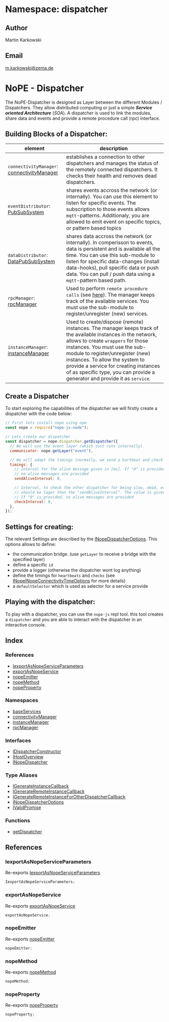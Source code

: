 # Namespace: dispatcher

## Author

Martin Karkowski

## Email

m.karkowski@zema.de

# NoPE - Dispatcher

The NoPE-Dispatcher is designed as Layer between the different Modules / Dispatchers. They allow distributed computing or just a simple **_Service oriented Architecture_** (_SOA_). A dispatcher is used to link the modules, share data and events and provide a remote procedure call (rpc) interface.

## Building Blocks of a Dispatcher:

| element                                                                                                       | description                                                                                                                                                                                                                                                                                                                                                                      |
| ------------------------------------------------------------------------------------------------------------- | -------------------------------------------------------------------------------------------------------------------------------------------------------------------------------------------------------------------------------------------------------------------------------------------------------------------------------------------------------------------------------- |
| `connectivityManager`: [connectivityManager](namespaces/connectivityManager/namespace.connectivityManager.md) | establishes a connection to other dispatchers and manages the status of the remotely connected dispatchers. It checks their health and removes dead dispatchers.                                                                                                                                                                                                                 |
| `eventDistributor`: [PubSubSystem](../pubSub/classes/class.PubSubSystem.md)                                   | shares events accross the network (or internally). You can use this element to listen for specific events. The subscription to those events allows `mqtt`-patterns. Additionaly, you are allowed to emit event on specific topics, or pattern based topics                                                                                                                       |
| `dataDistributor`: [DataPubSubSystem](../pubSub/classes/class.DataPubSubSystem.md)                            | shares data accross the network (or internally). In comperisson to events, data is persistent and is available all the time. You can use this sub-module to listen for specific data-changes (install data-hooks), pull specific data or push data. You can pull / push data using a `mqtt`-pattern based path.                                                                  |
| `rpcManager`: [rpcManager](namespaces/rpcManager/namespace.rpcManager.md)                                     | Used to perform `remote procedure calls` (see [here](https://de.wikipedia.org/wiki/Remote_Procedure_Call)). The manager keeps track of the available services. You must use the sub-module to register/unregister (new) services.                                                                                                                                                |
| `instanceManager`: [instanceManager](namespaces/instanceManager/namespace.instanceManager.md)                 | Used to create/dispose (remote) instances. The manager keeps track of the available instances in the network, allows to create `wrappers` for those instances. You must use the sub-module to register/unregister (new) instances. To allow the system to provide a service for creating instances of as specific type, you can provide a generator and provide it as `service`. |

## Create a Dispatcher

To start exploring the capabilities of the dispatcher we will firstly create a dispatcher with the code below:

```javascript
// First lets install nope using npm
const nope = require("nope-js-node");

// Lets create our dispatcher
const dispatcher = nope.dispatcher.getDispatcher({
  // We will use the event layer (which just runs internally)
  communicator: nope.getLayer("event"),

  // We will adapt the timings (normally, we send a hartbeat and check for dead dispatchers)
  timings: {
    // Interval for the alive message given in [ms]. If "0" is provided,
    // no alive messages are provided
    sendAliveInterval: 0,

    // Interval, to check the other dispatcher for being slow, dead, etc..
    // should be lager then the "sendAliveInterval". The value is given in [ms]
    // If "0" is provided, no alive messages are provided
    checkInterval: 0,
  },
});
```

## Settings for creating:

The relevant Settings are described by the [INopeDispatcherOptions](types/type-alias.INopeDispatcherOptions.md). This options allows to define:

- the communication bridge. (use `getLayer` to receive a bridge with the specified layer)
- define a specific `id`
- provide a logger (otherwise the dispatcher wont log anything)
- define the timings for `heartbeats` and `checks` (see [INopeINopeConnectivityTimeOptions](namespaces/connectivityManager/types/type-alias.INopeINopeConnectivityTimeOptions.md) for more details)
- a `defaultSelector` which is used as selector for a service provide

## Playing with the dispatcher:

To play with a dispatcher, you can use the `nope-js` repl tool. this tool creates a `dispatcher` and you are able to interact with the dispatcher in an interactive console.

## Index

### References

- [IexportAsNopeServiceParameters](namespace.dispatcher.md#iexportasnopeserviceparameters)
- [exportAsNopeService](namespace.dispatcher.md#exportasnopeservice)
- [nopeEmitter](namespace.dispatcher.md#nopeemitter)
- [nopeMethod](namespace.dispatcher.md#nopemethod)
- [nopeProperty](namespace.dispatcher.md#nopeproperty)

### Namespaces

- [baseServices](namespaces/baseServices/namespace.baseServices.md)
- [connectivityManager](namespaces/connectivityManager/namespace.connectivityManager.md)
- [instanceManager](namespaces/instanceManager/namespace.instanceManager.md)
- [rpcManager](namespaces/rpcManager/namespace.rpcManager.md)

### Interfaces

- [IDispatcherConstructor](interfaces/interface.IDispatcherConstructor.md)
- [IHostOverview](interfaces/interface.IHostOverview.md)
- [INopeDispatcher](interfaces/interface.INopeDispatcher.md)

### Type Aliases

- [IGenerateInstanceCallback](types/type-alias.IGenerateInstanceCallback.md)
- [IGenerateRemoteInstanceCallback](types/type-alias.IGenerateRemoteInstanceCallback.md)
- [IGenerateRemoteInstanceForOtherDispatcherCallback](types/type-alias.IGenerateRemoteInstanceForOtherDispatcherCallback.md)
- [INopeDispatcherOptions](types/type-alias.INopeDispatcherOptions.md)
- [IValidPromise](types/type-alias.IValidPromise.md)

### Functions

- [getDispatcher](functions/function.getDispatcher.md)

## References

### IexportAsNopeServiceParameters

Re-exports [IexportAsNopeServiceParameters](../decorators/types/type-alias.IexportAsNopeServiceParameters.md)

```ts
IexportAsNopeServiceParameters;
```

### exportAsNopeService

Re-exports [exportAsNopeService](../decorators/functions/function.exportAsNopeService.md)

```ts
exportAsNopeService;
```

### nopeEmitter

Re-exports [nopeEmitter](../decorators/functions/function.nopeEmitter.md)

```ts
nopeEmitter;
```

### nopeMethod

Re-exports [nopeMethod](../decorators/functions/function.nopeMethod.md)

```ts
nopeMethod;
```

### nopeProperty

Re-exports [nopeProperty](../decorators/functions/function.nopeProperty.md)

```ts
nopeProperty;
```
